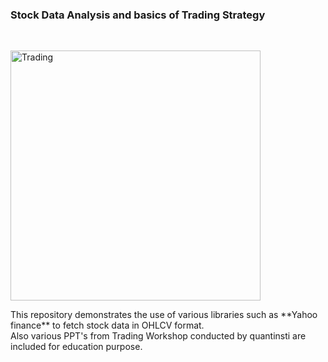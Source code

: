 ### Stock Data Analysis and basics of Trading Strategy

<br>

<p align="left">
  <img src="https://miro.medium.com/max/11232/1*ta2JzYetC27CFTxsvk7f4Q.jpeg" width="400" title="Trading">
</p>

<a>
  This repository demonstrates the use of various libraries such as **Yahoo finance** to fetch stock data in OHLCV format. <br>
  Also various PPT's from Trading Workshop conducted by quantinsti are included for education purpose.
</a>
